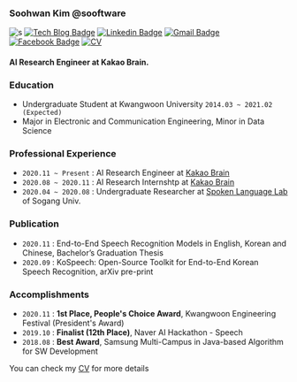 ### Soohwan Kim @sooftware   
  
![s](https://komarev.com/ghpvc/?username=sooftware) [![Tech Blog Badge](http://img.shields.io/badge/-Tech%20blog-black?style=flat-square&logo=github&link=https://zzsza.github.io/)](https://blog.naver.com/sooftware) [![Linkedin Badge](https://img.shields.io/badge/-LinkedIn-blue?style=flat-square&logo=Linkedin&logoColor=white&link=https://www.linkedin.com/in/soohwan-kim-532092182/)](https://www.linkedin.com/in/soohwan-kim-532092182/) [![Gmail Badge](https://img.shields.io/badge/Gmail-d14836?style=flat-square&logo=Gmail&logoColor=white&link=mailto:snugyun01@gmail.com)](mailto:sh951011@gmail.com) [![Facebook Badge](https://img.shields.io/badge/facebook-1877f2?style=flat-square&logo=facebook&logoColor=white&link=https://www.facebook.com/zzsza)](https://facebook.com/sooftware95) [![CV](https://img.shields.io/badge/Curriculum%20Vitae-informational?style=flat-square&logo=Latex&logoColor=white&link=https://www.linkedin.com/in/soohwan-kim-532092182/)](https://github.com/sooftware/sooftware/blob/master/CV.pdf)  
  
#### AI Research Engineer at Kakao Brain.  
  
### Education
* Undergraduate Student at Kwangwoon University `2014.03 ~ 2021.02 (Expected)`  
* Major in Electronic and Communication Engineering, Minor in Data Science  
  
### Professional Experience
* `2020.11 ~ Present` : AI Research Engineer at [Kakao Brain](https://www.kakaobrain.com/)  
* `2020.08 ~ 2020.11` : AI Research Internshtp at [Kakao Brain](https://www.kakaobrain.com/) 
* `2020.04 ~ 2020.08` : Undergraduate Researcher at [Spoken Language Lab](http://speech.sogang.ac.kr/) of Sogang Univ.
  
### Publication
* `2020.11` : End-to-End Speech Recognition Models in English, Korean and Chinese, Bachelor’s Graduation Thesis
* `2020.09` : KoSpeech: Open-Source Toolkit for End-to-End Korean Speech Recognition, arXiv pre-print
  
### Accomplishments
* `2020.11` : **1st Place, People's Choice Award**, Kwangwoon Engineering Festival (President's Award)
* `2019.10` : **Finalist (12th Place)**, Naver AI Hackathon - Speech
* `2018.08` : **Best Award**, Samsung Multi-Campus in Java-based Algorithm for SW Development
  
You can check my [CV](https://github.com/sooftware/sooftware/blob/master/CV.pdf) for more details
  
<!--
**sooftware/sooftware** is a ✨ _special_ ✨ repository because its `README.md` (this file) appears on your GitHub profile.
  
Here are some ideas to get you started:

- 🔭 I’m currently working on ...
- 🌱 I’m currently learning ...
- 👯 I’m looking to collaborate on ...
- 🤔 I’m looking for help with ...
- 💬 Ask me about ...
- 📫 How to reach me: ...
- 😄 Pronouns: ...
- ⚡ Fun fact: ...
-->
